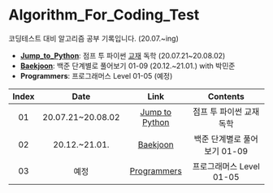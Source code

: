 # Algorithm_For_Coding_Test
코딩테스트 대비 알고리즘 공부 기록입니다. (20.07.~ing)

* __[Jump_to_Python](https://github.com/DieKim/Algorithm_CodingTest/tree/main/Jump_to_Python)__: 점프 투 파이썬 [교재](https://wikidocs.net/book/1) 독학 (20.07.21~20.08.02)  
* __[Baekjoon](https://github.com/DieKim/Algorithm_CodingTest/tree/main/Baekjoon)__: 백준 단계별로 풀어보기 01-09 (20.12.~21.01.) with 박민준
* __Programmers__: 프로그래머스 Level 01-05 (예정)

|       Index       | Date | Link | Contents |  
|:----------------:|:----------------------------------------:|:----------:|:----------:
| 01 | 20.07.21~20.08.02 | [Jump to Python](https://wikidocs.net/book/1) | 점프 투 파이썬 교재 독학 |
| 02 | 20.12.~21.01. | [Baekjoon](https://www.acmicpc.net/) | 백준 단계별로 풀어보기 01-09 |
| 03 | 예정 | [Programmers](https://programmers.co.kr/) | 프로그래머스 Level 01-05 |

